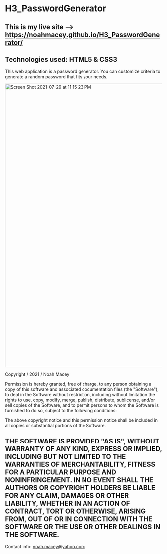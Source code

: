 # H3_PasswordGenerator
This is my live site --> https://noahmacey.github.io/H3_PasswordGenerator/
-------------------------------------------------------------------------------------------------------------------------------------------------------------------
Technologies used: HTML5 & CSS3  
-------------------------------------------------------------------------------------------------------------------------------------------------------------------
This web application is a password generator. You can customize criteria to generate a random password that fits your needs.

<img width="912" alt="Screen Shot 2021-07-29 at 11 15 23 PM" src="https://user-images.githubusercontent.com/84681054/127594655-45342e74-a362-405a-aa8a-06a02955eef6.png">

Copyright / 2021 / Noah Macey   

Permission is hereby granted, free of charge, to any person obtaining a copy of this software and associated documentation files (the "Software"), to deal in the Software without restriction, including without limitation the rights to use, copy, modify, merge, publish, distribute, sublicense, and/or sell copies of the Software, and to permit persons to whom the Software is furnished to do so, subject to the following conditions:

The above copyright notice and this permission notice shall be included in all copies or substantial portions of the Software.

THE SOFTWARE IS PROVIDED "AS IS", WITHOUT WARRANTY OF ANY KIND, EXPRESS OR IMPLIED, INCLUDING BUT NOT LIMITED TO THE WARRANTIES OF MERCHANTABILITY, FITNESS FOR A PARTICULAR PURPOSE AND NONINFRINGEMENT. IN NO EVENT SHALL THE AUTHORS OR COPYRIGHT HOLDERS BE LIABLE FOR ANY CLAIM, DAMAGES OR OTHER LIABILITY, WHETHER IN AN ACTION OF CONTRACT, TORT OR OTHERWISE, ARISING FROM, OUT OF OR IN CONNECTION WITH THE SOFTWARE OR THE USE OR OTHER DEALINGS IN THE SOFTWARE.
-------------------------------------------------------------------------------------------------------------------------------------------------------------------
Contact info: noah.macey@yahoo.com
